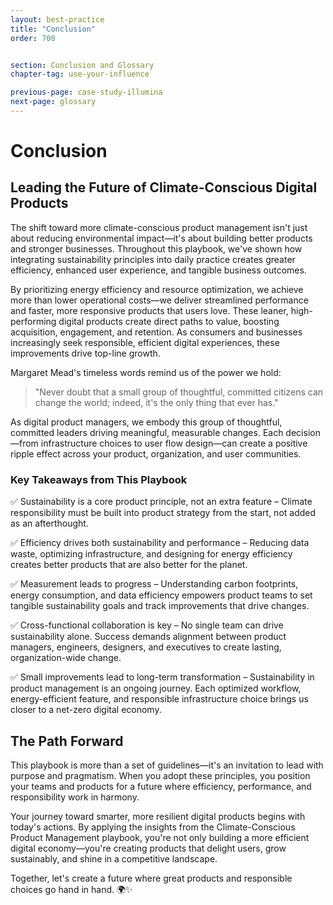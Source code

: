 ```yaml
---
layout: best-practice
title: "Conclusion"
order: 700


section: Conclusion and Glossary
chapter-tag: use-your-influence

previous-page: case-study-illumina
next-page: glossary
---
```


# Conclusion

## **Leading the Future of Climate-Conscious Digital Products**

The shift toward more climate-conscious product management isn't just about reducing environmental impact—it's about building better products and stronger businesses. Throughout this playbook, we've shown how integrating sustainability principles into daily practice creates greater efficiency, enhanced user experience, and tangible business outcomes.

By prioritizing energy efficiency and resource optimization, we achieve more than lower operational costs—we deliver streamlined performance and faster, more responsive products that users love. These leaner, high-performing digital products create direct paths to value, boosting acquisition, engagement, and retention. As consumers and businesses increasingly seek responsible, efficient digital experiences, these improvements drive top-line growth.

Margaret Mead's timeless words remind us of the power we hold:

> "Never doubt that a small group of thoughtful, committed citizens can change the world; indeed, it's the only thing that ever has."
> 

As digital product managers, we embody this group of thoughtful, committed leaders driving meaningful, measurable changes. Each decision—from infrastructure choices to user flow design—can create a positive ripple effect across your product, organization, and user communities.

### **Key Takeaways from This Playbook**

✅ Sustainability is a core product principle, not an extra feature – Climate responsibility must be built into product strategy from the start, not added as an afterthought.

✅ Efficiency drives both sustainability and performance – Reducing data waste, optimizing infrastructure, and designing for energy efficiency creates better products that are also better for the planet.

✅ Measurement leads to progress – Understanding carbon footprints, energy consumption, and data efficiency empowers product teams to set tangible sustainability goals and track improvements that drive changes.

✅ Cross-functional collaboration is key – No single team can drive sustainability alone. Success demands alignment between product managers, engineers, designers, and executives to create lasting, organization-wide change.

✅ Small improvements lead to long-term transformation – Sustainability in product management is an ongoing journey. Each optimized workflow, energy-efficient feature, and responsible infrastructure choice brings us closer to a net-zero digital economy.

## **The Path Forward**

This playbook is more than a set of guidelines—it's an invitation to lead with purpose and pragmatism. When you adopt these principles, you position your teams and products for a future where efficiency, performance, and responsibility work in harmony.

Your journey toward smarter, more resilient digital products begins with today's actions. By applying the insights from the Climate-Conscious Product Management playbook, you're not only building a more efficient digital economy—you're creating products that delight users, grow sustainably, and shine in a competitive landscape.

Together, let's create a future where great products and responsible choices go hand in hand. 🌍✨
